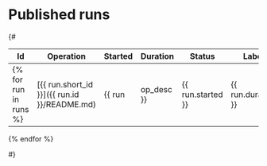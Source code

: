 # Published runs

{#

| Id | Operation | Started | Duration | Status | Label |
| -- | --------- | ------- | -------- | ------ | ----- |
{% for run in runs %}| [{{ run.short_id }}]({{ run.id }}/README.md) | {{ run|op_desc }} | {{ run.started }} | {{ run.duration }} | {{ run.status }} | {{ run.label }} |
{% endfor %}

#}
